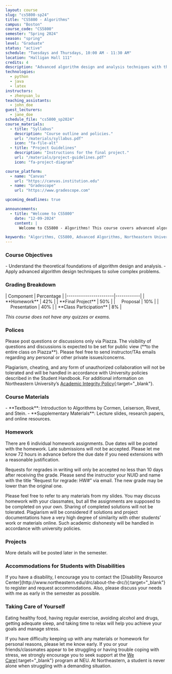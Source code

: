 ```yaml
---
layout: course
slug: "cs5800-sp24"
title: "CS5800 - Algorithms"
campus: "Boston"
course_code: "CS5800"
semester: "Spring 2024"
season: "spring"
level: "Graduate"
status: "active"
schedule: "Tuesdays and Thursdays, 10:00 AM - 11:30 AM"
location: "Halligan Hall 111"
credits: 4
description: "Advanced algorithm design and analysis techniques with theoretical foundations and practical applications."
technologies:
  - python
  - java
  - latex
instructors:
  - zhenyuan_lu
teaching_assistants:
  - john_doe
guest_lecturers:
  - jane_doe
schedule_file: "cs5800_sp2024"
course_materials:
  - title: "Syllabus"
    description: "Course outline and policies."
    url: "/materials/syllabus.pdf"
    icon: "fa-file-alt"
  - title: "Project Guidelines"
    description: "Instructions for the final project."
    url: "/materials/project-guidelines.pdf"
    icon: "fa-project-diagram"

course_platform: 
  - name: "Canvas"
    url: "https://canvas.institution.edu"
  - name: "Gradescope"
    url: "https://www.gradescope.com"

upcoming_deadlines: true

announcements:
  - title: "Welcome to CS5800"
    date: "12-09-2024"
    content: |
      Welcome to CS5800 - Algorithms! This course covers advanced algorithm design and analysis techniques with theoretical foundations and practical applications. The course is designed for graduate students with a strong background in computer science and mathematics. Please refer to the course syllabus for more information.

keywords: "Algorithms, CS5800, Advanced Algorithms, Northeastern University"
---
```




<div class="mb-8">
  <h3 class="text-2xl font-bold mb-4">Course Objectives</h3>
  <div class="bg-white rounded-xl p-6 shadow-sm" markdown='1'>
- Understand the theoretical foundations of algorithm design and analysis.
- Apply advanced algorithm design techniques to solve complex problems.
  </div>
</div>

<div class="mb-8">
<h3 class="text-2xl font-bold mb-4">Grading Breakdown</h3>
<div class="max-w-md">
  <div class="bg-white rounded-xl p-6 shadow-sm" markdown='1'>
| Component             | Percentage |
|-----------------------|------------|
| **Homework**          | 42%        |
| **Final Project**     | 50%        |
| &nbsp;&nbsp;&nbsp;&nbsp;Proposal   | 10%        |
| &nbsp;&nbsp;&nbsp;&nbsp;Presentation | 40%        |
| **Class Participation** | 8%       |

*This course does not have any quizzes or exams.*
    </div>
  </div>
</div>


<div class="mb-8">
<h3 class="text-2xl font-bold mb-4">Polices</h3>
  <div class="bg-white rounded-xl p-6 shadow-sm" markdown='1'>
Please post questions or discussions only via Piazza. The visibility of questions and discussions is expected to be set for public view (**to the entire class on Piazza**). Please feel free to send instructor/TAs emails regarding any personal or other private issues/concerns.

Plagiarism, cheating, and any form of unauthorized collaboration will not be tolerated and will be handled in accordance with University policies described in the Student Handbook. For additional information on Northeastern University’s [Academic Integrity Policy](http://www.northeastern.edu/osccr/academic-integrity-policy/){:target="_blank"}.
  </div>
</div>


<div class="mb-8">
<h3 class="text-2xl font-bold mb-4">Course Materials</h3>
  <div class="bg-white rounded-xl p-6 shadow-sm" markdown='1'>
- **Textbook**: Introduction to Algorithms by Cormen, Leiserson, Rivest, and Stein.
- **Supplementary Materials**: Lecture slides, research papers, and online resources.
  </div>
</div>
  

<div class="mb-8">
<h3 class="text-2xl font-bold mb-4">Homework</h3>
  <div class="bg-white rounded-xl p-6 shadow-sm" markdown='1'>
There are 6 individual homework assignments. Due dates will be posted with the homework. Late submissions will not be accepted. Please let me know 72 hours in advance before the due date if you need extensions with a reasonable justification.

Requests for regrades in writing will only be accepted no less than 10 days after receiving the grade. Please send the instructor your NUID and name with the title “Request for regrade: HW#” via email. The new grade may be lower than the original one.

Please feel free to refer to any materials from my slides. You may discuss homework with your classmates, but all the assignments are supposed to be completed on your own. Sharing of completed solutions will not be tolerated. Plagiarism will be considered if solutions and project documentations have a very high degree of similarity with other students’ work or materials online. Such academic dishonesty will be handled in accordance with university policies.

  </div>
</div>


<div class="mb-8">
<h3 class="text-2xl font-bold mb-4">Projects</h3>
  <div class="bg-white rounded-xl p-6 shadow-sm" markdown='1'>
More details will be posted later in the semester.
  </div>
</div>

<div class="mb-8">
<h3 class="text-2xl font-bold mb-4">Accommodations for Students with Disabilities</h3>
  <div class="bg-white rounded-xl p-6 shadow-sm" markdown='1'>
If you have a disability, I encourage you to contact the [Disability Resource Center](http://www.northeastern.edu/drc/about-the-drc/){:target="_blank"} to register and request accommodations. Also, please discuss your needs with me as early in the semester as possible.
  </div>
</div>


<div class="mb-8">
<h3 class="text-2xl font-bold mb-4">Taking Care of Yourself</h3>
  <div class="bg-white rounded-xl p-6 shadow-sm" markdown='1'>
Eating healthy food, having regular exercise, avoiding alcohol and drugs, getting adequate sleep, and taking time to relax will help you achieve your goals and manage stress.

If you have difficulty keeping up with any materials or homework for personal reasons, please let me know early. If you or your friends/classmates appear to be struggling or having trouble coping with stress, we strongly encourage you to seek support at the [We Care](https://studentlife.northeastern.edu/we-care/){:target="_blank"} program at NEU. At Northeastern, a student is never alone when struggling with a demanding situation.

  </div>
</div>

